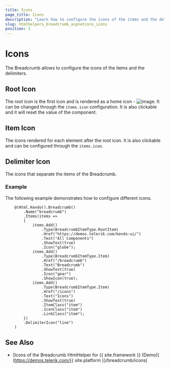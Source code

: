 ```yaml
---
title: Icons
page_title: Icons
description: "Learn how to configure the icons of the items and the delimiters of the widget."
slug: htmlhelpers_breadcrumb_aspnetcore_icons
position: 3
---
```


# Icons

The Breadcrumb allows to configure the icons of the items and the delimiters.

## Root Icon

The root icon is the first icon and is rendered as a home icon - ![image](https://user-images.githubusercontent.com/4222379/68296492-6b670300-009d-11ea-95fd-89231ce1fa6d.png). It can be changed through the `items.icon` configuration. It is also clickable and it will reset the value of the component.

## Item Icon

The icons rendered for each element after the root icon. It is also clickable and can be configured through the `items.icon`.

## Delimiter Icon

The icons that separate the items of the Breadcrumb. 

### Example

The following example demonstrates how to configure different icons.

```Razor
    @(Html.Kendo().Breadcrumb()
        .Name("breadcrumb")
        .Items(items =>
        {
            items.Add()
                .Type(BreadcrumbItemType.RootItem)
                .Href("https://demos.telerik.com/kendo-ui/")
                .Text("All Components")
                .ShowText(true)
                .Icon("globe");
            items.Add()
                .Type(BreadcrumbItemType.Item)
                .Href("/breadcrumb")
                .Text("Breadcrumb")
                .ShowText(true)
                .Icon("gear")
                .ShowIcon(true);
            items.Add()
                .Type(BreadcrumbItemType.Item)
                .Href("/icons")
                .Text("Icons")
                .ShowText(true)
                .ItemClass("item")
                .IconClass("item")
                .LinkClass("item");
        })
        .DelimiterIcon("line")
    )
```

## See Also

* [Icons of the Breadcrumb HtmlHelper for {{ site.framework }} (Demo)](https://demos.telerik.com/{{ site.platform }}/breadcrumb/icons)
